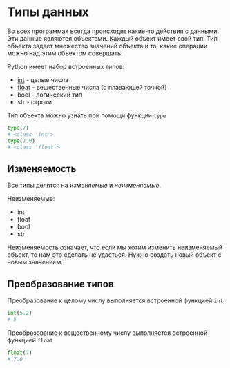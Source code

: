 # Типы данных
Во всех программах всегда происходят какие-то действия с данными. Эти данные являются объектами. Каждый объект имеет свой тип. Тип объекта задает множество значений объекта и то, какие операции можно над этим объектом совершать.

Python имеет набор встроенных типов:

* [int](./INTEGERS.md) - целые числа
* [float](./FLOATS.md) - вещественные числа (с плавающей точкой)
* bool - логический тип
* str - строки

Тип объекта можно узнать при помощи функции `type`

```python
type(7)
# <class 'int'>
type(7.0)
# <class 'float'>
```

## Изменяемость
Все типы делятся на *изменяемые* и *неизменяемые*.

Неизменяемые:

* int
* float
* bool
* str

Неизменяемость означает, что если мы хотим изменить неизменяемый объект, то нам это сделать не удасться. Нужно создать новый объект с новым значением.

## Преобразование типов
Преобразование к целому числу выполняется встроенной функцией `int`

```python
int(5.2)
# 5
```

Преобразование к вещественному числу выполняется встроенной функцией `float`

```python
float(7)
# 7.0
```
